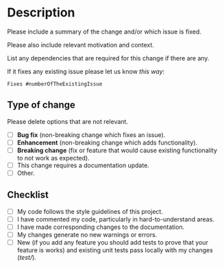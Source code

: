 # **Description**

Please include a summary of the change and/or which issue is fixed.

Please also include relevant motivation and context.

List any dependencies that are required for this change if there are any.

If it fixes any existing issue please let us know *this way*:

``` plain
Fixes #numberOfTheExistingIssue
```

## **Type of change**

Please delete options that are not relevant.

- [ ] **Bug fix** (non-breaking change which fixes an issue).
- [ ] **Enhancement** (non-breaking change which adds functionality).
- [ ] **Breaking change** (fix or feature that would cause existing functionality to not work as expected).
- [ ] This change requires a documentation update.
- [ ] Other.

## **Checklist**

- [ ] My code follows the style guidelines of this project.
- [ ] I have commented my code, particularly in hard-to-understand areas.
- [ ] I have made corresponding changes to the documentation.
- [ ] My changes generate no new warnings or errors.
- [ ] New (if you add any feature you should add tests to prove that your feature is works) and existing unit tests pass locally with my changes (*test/*).
